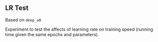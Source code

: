 ## LR Test

Based on `deep_a0`

Experiment to test the affects of learning rate on training speed
(running time given the same epochs and parameters).
